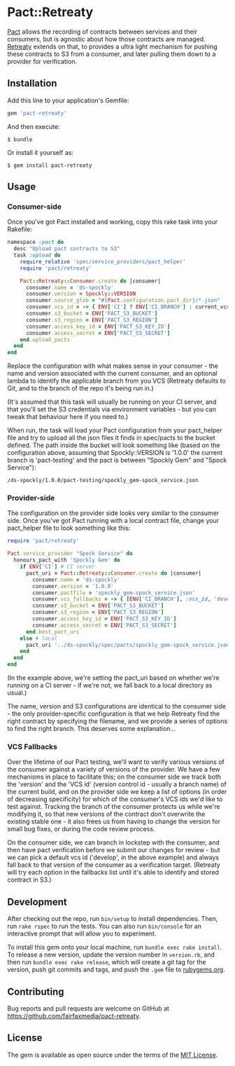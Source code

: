 # Pact::Retreaty

[Pact](http://github.com/pact/pact) allows the recording of contracts between services and their consumers, but is agnostic about how those contracts are managed. [Retreaty](http://github.com/fairfacemedia/pact-retreaty) extends on that, to provides a ultra light mechanism for pushing these contracts to S3 from a consumer, and later pulling them down to a provider for verification.

## Installation

Add this line to your application's Gemfile:

```ruby
gem 'pact-retreaty'
```

And then execute:

    $ bundle

Or install it yourself as:

    $ gem install pact-retreaty

## Usage

### Consumer-side

Once you've got Pact installed and working, copy this rake task into your Rakefile:

```ruby
namespace :pact do
  desc "Upload pact contracts to S3"
  task :upload do
    require_relative 'spec/service_providers/pact_helper'
    require 'pact/retreaty'

    Pact::Retreaty::Consumer.create do |consumer|
      consumer.name = 'ds-spockly'
      consumer.version = Spockly::VERSION
      consumer.source_glob = "#{Pact.configuration.pact_dir}/*.json"
      consumer.vcs_id = -> { ENV['CI'] ? ENV['CI_BRANCH'] : current_vcs_id }
      consumer.s3_bucket = ENV['PACT_S3_BUCKET']
      consumer.s3_region = ENV['PACT_S3_REGION']
      consumer.access_key_id = ENV['PACT_S3_KEY_ID']
      consumer.access_secret = ENV['PACT_S3_SECRET']
    end.upload_pacts
  end
end
```

Replace the configuration with what makes sense in your consumer - the name and version associated with the current consumer, and an optional lambda to identify the applicable branch from you VCS (Retreaty defaults to Git, and to the branch of the repo it's being run in.)

(It's assumed that this task will usually be running on your CI server, and that you'll set the S3 credentials via environment variables - but you can tweak that behaviour here if you need to.)

When run, the task will load your Pact configuration from your pact_helper file and try to upload all the json files it finds in spec/pacts to the bucket defined. The path inside the bucket will look something like (based on the configuration above, assuming that Spockly::VERSION is '1.0.0' the current branch is 'pact-testing' and the pact is between "Spockly Gem" and "Spock Service"):

```
/ds-spockly/1.0.0/pact-testing/spockly_gem-spock_service.json
```

### Provider-side

The configuration on the provider side looks very similar to the consumer side. Once you've got Pact running with a local contract file, change your pact_helper file to look something like this:

```ruby
require 'pact/retreaty'

Pact.service_provider "Spock Service" do
  honours_pact_with 'Spockly Gem' do
    if ENV['CI'] # CI server
      pact_uri = Pact::Retreaty::Consumer.create do |consumer|
        consumer.name = 'ds-spockly'
        consumer.version = '1.0.0'
        consumer.pactfile = 'spockly_gem-spock_service.json'
        consumer.vcs_fallbacks = -> { [ENV['CI_BRANCH'], :vcs_id, 'develop'] }
        consumer.s3_bucket = ENV['PACT_S3_BUCKET']
        consumer.s3_region = ENV['PACT_S3_REGION']
        consumer.access_key_id = ENV['PACT_S3_KEY_ID']
        consumer.access_secret = ENV['PACT_S3_SECRET']
      end.best_pact_uri
    else # local
      pact_uri '../ds-spockly/spec/pacts/spockly_gem-spock_service.json'
    end
  end
end
```

(In the example above, we're setting the pact_uri based on whether we're running on a CI server - if we're not, we fall back to a local directory as usual.)

The name, version and S3 configurations are identical to the consumer side - the only provider-specific configuration is that we help Retreaty find the right contract by specifying the filename, and we provide a series of options to find the right branch. This deserves some explanation...

### VCS Fallbacks

Over the lifetime of our Pact testing, we'll want to verify various versions of the consumer against a variety of versions of the provider. We have a few mechanisms in place to facilitate this; on the consumer side we track both the 'version' and the 'VCS id' (version control id - usually a branch name) of the current build, and on the provider side we keep a list of options (in order of decreasing specificity) for which of the consumer's VCS ids we'd like to test against. Tracking the branch of the consumer protects us while we're modifying it, so that new versions of the contract don't overwrite the existing stable one - it also frees us from having to change the version for small bug fixes, or during the code review process.

On the consumer side, we can branch in lockstep with the consumer, and then have pact verification before we submit our changes for review - but we can pick a default vcs id ('develop', in the above example) and always fall back to that version of the consumer as a verification target. (Retreaty will try each option in the fallbacks list until it's able to identify and stored contract in S3.)

## Development

After checking out the repo, run `bin/setup` to install dependencies. Then, run `rake rspec` to run the tests. You can also run `bin/console` for an interactive prompt that will allow you to experiment.

To install this gem onto your local machine, run `bundle exec rake install`. To release a new version, update the version number in `version.rb`, and then run `bundle exec rake release`, which will create a git tag for the version, push git commits and tags, and push the `.gem` file to [rubygems.org](https://rubygems.org).

## Contributing

Bug reports and pull requests are welcome on GitHub at https://github.com/fairfaxmedia/pact-retreaty.


## License

The gem is available as open source under the terms of the [MIT License](http://opensource.org/licenses/MIT).
